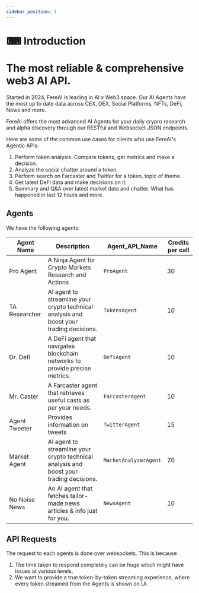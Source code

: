 ```yaml
---
sidebar_position: 1
---
```


# ⌨ Introduction

# The most reliable & comprehensive web3 AI API.

Started in 2024, FereAI is leading in AI x Web3 space.
Our AI Agents have the most up to date data across CEX, DEX, Social Platforms, NFTs, DeFi, News and more.

FereAI offers the most advanced AI Agents for your daily crypro research and alpha discovery
through our RESTful and Websocket JSON endpoints.



Here are some of the common use cases for clients who use FereAI's Agentic APIs:

1. Perform token analysis. Compare tokens, get metrics and make a decision.
2. Analyze the social chatter around a token.
3. Perform search on Farcaster and Twitter for a token, topic of theme.
4. Get latest DeFi data and make decisions on it.
5. Summary and Q&A over latest market data and chatter. What has happened in last 12 hours and more.


## Agents

We have the following agents:

|Agent Name | Description | Agent_API_Name| Credits per call|
|---|---|---|---|
|Pro Agent| A Ninja Agent for Crypto Markets Research and Actions | `ProAgent` | 30|
|TA Researcher | AI agent to streamline your crypto technical analysis and boost your trading decisions. | `TokensAgent` | 10 |
|Dr. Defi| A DeFi agent that navigates blockchain networks to provide precise metrics. | `DefiAgent` | 10|
|Mr. Caster | A Farcaster agent that retrieves useful casts as per your needs. | `FarcasterAgent` | 10|
|Agent Tweeter| Provides information on tweets | `TwitterAgent` | 15 |
|Market Agent| AI agent to streamline your crypto technical analysis and boost your trading decisions. | `MarketAnalyzerAgent` | 70|
|No Noise News|An AI agent that fetches tailor-made news articles & info just for you.|`NewsAgent`| 10|

## API Requests

The request to each agents is done over websockets. This is because

1. The time taken to respond completely can be huge which might have issues at various levels.
2. We want to provide a true token-by-token streaming experience, where every token
streamed from the Agents is shown on UI.

